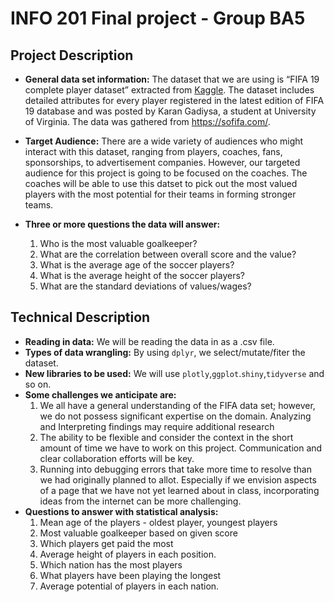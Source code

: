 # INFO 201 Final project - Group BA5

## Project Description
- **General data set information:**
The dataset that we are using is “FIFA 19 complete player dataset” extracted from [Kaggle](https://www.kaggle.com/karangadiya/fifa19/version/4). The dataset includes detailed attributes for every player registered in the latest edition of FIFA 19 database and was posted by Karan Gadiysa, a student at University of Virginia. The data was gathered from https://sofifa.com/.

- **Target Audience:**
There are a wide variety of audiences who might interact with this dataset, ranging from players, coaches, fans, sponsorships, to advertisement companies. However, our targeted audience for this project is going to be focused on the coaches. The coaches will be able to use this datset to pick out the most valued players with the most potential for their teams in forming stronger teams.

- **Three or more questions the data will answer:**
  1. Who is the most valuable goalkeeper?
  2. What are the correlation between overall score and the value?
  3. What is the average age of the soccer players?
  4. What is the average height of the soccer players?
  5. What are the standard deviations of values/wages?

## Technical Description
 - **Reading in data:**
    We will be reading the data in as a .csv file.
 - **Types of data wrangling:**
    By using `dplyr`, we select/mutate/fiter the dataset.
 - **New libraries to be used:**
    We will use `plotly`,`ggplot`.`shiny`,`tidyverse` and so on.
 - **Some challenges we anticipate are:**
    1) We all have a general understanding of the FIFA data set; however, we do not possess significant expertise on the domain. Analyzing and Interpreting findings may require additional research
    2) The ability to be flexible and consider the context in the short amount of time we have to work on this project. Communication and clear collaboration efforts will be key.
    3) Running into debugging errors that take more time to resolve than we had originally planned to allot. Especially if we envision aspects of a page that we have not yet learned about in class, incorporating ideas from the internet can be more challenging.
  - **Questions to answer with statistical analysis:**
    1) Mean age of the players - oldest player, youngest players
    2) Most valuable goalkeeper based on given score
    3) Which players get paid the most
    4) Average height of players in each position.
    5) Which nation has the most players
    6) What players have been playing the longest
    7) Average potential of players in each nation.
